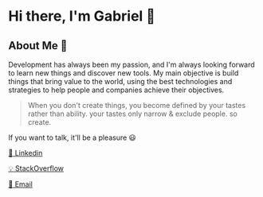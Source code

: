 # Hi there, I'm Gabriel  :rocket:

## About Me :eyes:

Development has always been my passion, and I'm always looking forward to learn new things and discover new tools. My main objective is build things that bring value to the world, using the best technologies and strategies to help people and companies achieve their objectives.


> When you don't create things, you become defined by your tastes rather than ability. your tastes only narrow & exclude people. so create.

If you want to talk, it'll be a pleasure :smiley:

[:speech_balloon: Linkedin](https://www.linkedin.com/in/gabrieltiso)

[:bulb: StackOverflow](https://stackoverflow.com/users/13502073/gabriel-tiso-vinhas-de-brito)

[:email: Email](mailto:gabrieltisovinhasdebrito2@gmail.com)


 
